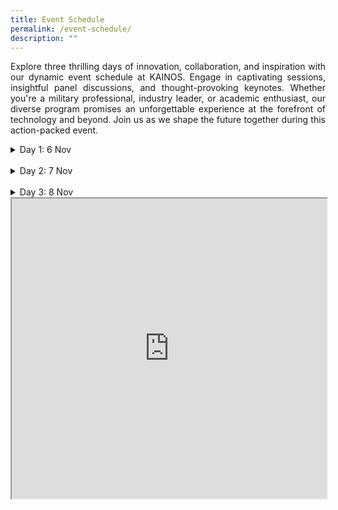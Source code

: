 ```yaml
---
title: Event Schedule
permalink: /event-schedule/
description: ""
---
```

<p style="text-align: justify;">Explore three thrilling days of innovation, collaboration, and inspiration with our dynamic event schedule at KAINOS. Engage in captivating sessions, insightful panel discussions, and thought-provoking keynotes. Whether you're a military professional, industry leader, or academic enthusiast, our diverse program promises an unforgettable experience at the forefront of technology and beyond. Join us as we shape the future together during this action-packed event.</p>

<details>
<summary>Day 1: 6 Nov</summary>
	<br>
1:30 PM TO 2:30 PM<br>
Keynote: Digital Transformation for the Army<br><br>
2:45 PM TO 5:00 PM<br>
Ops Demo<br><br>
	All Day<br>
	Tech Gateway<br>
<br>
</details>
	<br>
<details>
<summary>Day 2: 7 Nov</summary>
	<br>
Reserved for Signal Formation and Army Senior Leadership
<br>
</details>
	<br>
<details>
<summary>Day 3: 8 Nov</summary>
	<br>
1:30 PM TO 2:30 PM<br>
Keynote: Spectrum Dominance<br><br>
2:45 PM TO 5:00 PM<br>
Ops Demo<br><br>
	All Day<br>
	Tech Gateway<br>
<br>
</details>

<iframe src="https://www.google.com/maps/d/u/1/embed?mid=1XQt0biRtD0xPtkpNumyIF_SqtxcFkr0&amp;ehbc=2E312F" width="100%" height="480"></iframe>